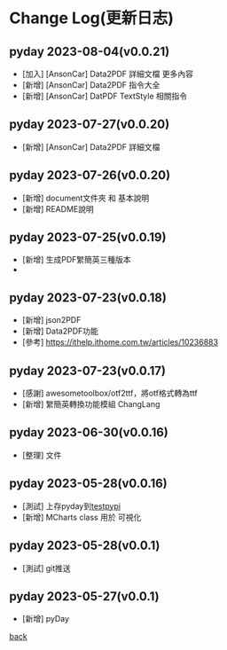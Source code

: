 # Change Log(更新日志)
## pyday 2023-08-04(v0.0.21)
- [加入] [AnsonCar] Data2PDF 詳細文檔 更多內容
- [新增] [AnsonCar] Data2PDF 指令大全
- [新增] [AnsonCar] DatPDF TextStyle 相關指令

## pyday 2023-07-27(v0.0.20)
- [新增] [AnsonCar] Data2PDF 詳細文檔

## pyday 2023-07-26(v0.0.20)
- [新增] document文件夾 和 基本說明
- [新增] README說明

## pyday 2023-07-25(v0.0.19)
- [新增] 生成PDF䌓簡英三種版本
- 
## pyday 2023-07-23(v0.0.18)
- [新增] json2PDF
- [新增] Data2PDF功能
- [參考] https://ithelp.ithome.com.tw/articles/10236883

## pyday 2023-07-23(v0.0.17)
- [感謝] awesometoolbox/otf2ttf，將otf格式轉為ttf
- [新增] 䌓簡英轉換功能模組 ChangLang

## pyday 2023-06-30(v0.0.16)
- [整理] 文件

## pyday 2023-05-28(v0.0.16)
- [測試] 上存pyday到[testpypi](https://test.pypi.org/project/pyday-AnsonCar/)
- [新增] MCharts class 用於 可視化

## pyday 2023-05-28(v0.0.1)
- [測試] git推送

## pyday 2023-05-27(v0.0.1)
- [新增] pyDay

[back](https://github.com/AnsonCar/pyday)